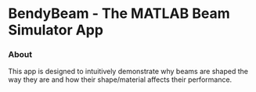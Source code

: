 # BendyBeam - The MATLAB Beam Simulator App

### About
This app is designed to intuitively demonstrate why beams are shaped the way they are and how their shape/material affects their performance. 
